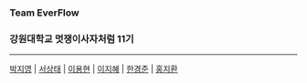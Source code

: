 <h3> Team EverFlow </h3>
<h3> 강원대학교 멋쟁이사자처럼 11기 </h3>

<hr>

[박지영](https://github.com/Mule129) | [서상태](https://github.com/SeoSangtae001027) | [이용현](https://github.com/gunyu1019) | [이지혜](https://github.com/2jihye10) | [한경준](https://github.com/HanGyeongjun) | [홍지환](https://github.com/r-u-sure)<br>
